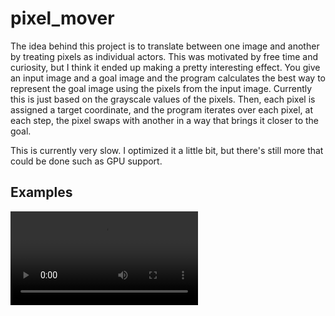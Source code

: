 # pixel_mover

The idea behind this project is to translate between one image and another by treating pixels as individual actors. This was motivated by free time and curiosity,
but I think it ended up making a pretty interesting effect.
You give an input image and a goal image and the program calculates the best way to represent the goal image using the pixels from the input image.
Currently this is just based on the grayscale values of the pixels.
Then, each pixel is assigned a target coordinate, and the program iterates over each pixel, at each step, the pixel swaps with another in a way that brings it closer to the goal.

This is currently very slow. I optimized it a little bit, but there's still more that could be done such as GPU support.

## Examples
![random_mover](/demo_movies/random_scan_trimmed.mp4)
